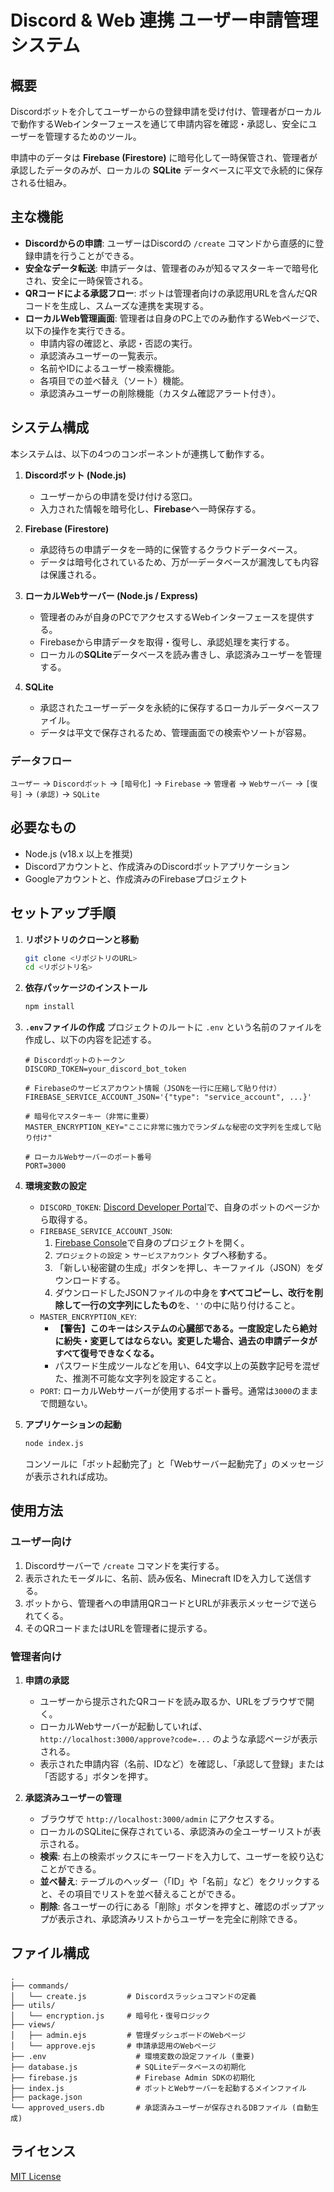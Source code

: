 # Discord & Web 連携 ユーザー申請管理システム

## 概要

Discordボットを介してユーザーからの登録申請を受け付け、管理者がローカルで動作するWebインターフェースを通じて申請内容を確認・承認し、安全にユーザーを管理するためのツール。

申請中のデータは **Firebase (Firestore)** に暗号化して一時保管され、管理者が承認したデータのみが、ローカルの **SQLite** データベースに平文で永続的に保存される仕組み。

## 主な機能

- **Discordからの申請**: ユーザーはDiscordの `/create` コマンドから直感的に登録申請を行うことができる。
- **安全なデータ転送**: 申請データは、管理者のみが知るマスターキーで暗号化され、安全に一時保管される。
- **QRコードによる承認フロー**: ボットは管理者向けの承認用URLを含んだQRコードを生成し、スムーズな連携を実現する。
- **ローカルWeb管理画面**: 管理者は自身のPC上でのみ動作するWebページで、以下の操作を実行できる。
    - 申請内容の確認と、承認・否認の実行。
    - 承認済みユーザーの一覧表示。
    - 名前やIDによるユーザー検索機能。
    - 各項目での並べ替え（ソート）機能。
    - 承認済みユーザーの削除機能（カスタム確認アラート付き）。

## システム構成

本システムは、以下の4つのコンポーネントが連携して動作する。

1.  **Discordボット (Node.js)**
    - ユーザーからの申請を受け付ける窓口。
    - 入力された情報を暗号化し、**Firebase**へ一時保存する。

2.  **Firebase (Firestore)**
    - 承認待ちの申請データを一時的に保管するクラウドデータベース。
    - データは暗号化されているため、万が一データベースが漏洩しても内容は保護される。

3.  **ローカルWebサーバー (Node.js / Express)**
    - 管理者のみが自身のPCでアクセスするWebインターフェースを提供する。
    - Firebaseから申請データを取得・復号し、承認処理を実行する。
    - ローカルの**SQLite**データベースを読み書きし、承認済みユーザーを管理する。

4.  **SQLite**
    - 承認されたユーザーデータを永続的に保存するローカルデータベースファイル。
    - データは平文で保存されるため、管理画面での検索やソートが容易。

### データフロー

`ユーザー` → `Discordボット` → `[暗号化]` → `Firebase` → `管理者` → `Webサーバー` → `[復号]` → `(承認)` → `SQLite`

## 必要なもの

- Node.js (v18.x 以上を推奨)
- Discordアカウントと、作成済みのDiscordボットアプリケーション
- Googleアカウントと、作成済みのFirebaseプロジェクト

## セットアップ手順

1.  **リポジトリのクローンと移動**
    ```bash
    git clone <リポジトリのURL>
    cd <リポジトリ名>
    ```

2.  **依存パッケージのインストール**
    ```bash
    npm install
    ```

3.  **`.env`ファイルの作成**
    プロジェクトのルートに `.env` という名前のファイルを作成し、以下の内容を記述する。

    ```env
    # Discordボットのトークン
    DISCORD_TOKEN=your_discord_bot_token

    # Firebaseのサービスアカウント情報（JSONを一行に圧縮して貼り付け）
    FIREBASE_SERVICE_ACCOUNT_JSON='{"type": "service_account", ...}'

    # 暗号化マスターキー（非常に重要）
    MASTER_ENCRYPTION_KEY="ここに非常に強力でランダムな秘密の文字列を生成して貼り付け"

    # ローカルWebサーバーのポート番号
    PORT=3000
    ```

4.  **環境変数の設定**
    - `DISCORD_TOKEN`: [Discord Developer Portal](https://discord.com/developers/applications)で、自身のボットのページから取得する。
    - `FIREBASE_SERVICE_ACCOUNT_JSON`:
        1.  [Firebase Console](https://console.firebase.google.com/)で自身のプロジェクトを開く。
        2.  `プロジェクトの設定` > `サービスアカウント` タブへ移動する。
        3.  「新しい秘密鍵の生成」ボタンを押し、キーファイル（JSON）をダウンロードする。
        4.  ダウンロードしたJSONファイルの中身を**すべてコピーし、改行を削除して一行の文字列にしたもの**を、`''`の中に貼り付けること。
    - `MASTER_ENCRYPTION_KEY`:
        - **【警告】このキーはシステムの心臓部である。一度設定したら絶対に紛失・変更してはならない。変更した場合、過去の申請データがすべて復号できなくなる。**
        - パスワード生成ツールなどを用い、64文字以上の英数字記号を混ぜた、推測不可能な文字列を設定すること。
    - `PORT`: ローカルWebサーバーが使用するポート番号。通常は`3000`のままで問題ない。

5.  **アプリケーションの起動**
    ```bash
    node index.js
    ```
    コンソールに「ボット起動完了」と「Webサーバー起動完了」のメッセージが表示されれば成功。

## 使用方法

### ユーザー向け

1.  Discordサーバーで `/create` コマンドを実行する。
2.  表示されたモーダルに、名前、読み仮名、Minecraft IDを入力して送信する。
3.  ボットから、管理者への申請用QRコードとURLが非表示メッセージで送られてくる。
4.  そのQRコードまたはURLを管理者に提示する。

### 管理者向け

1.  **申請の承認**
    - ユーザーから提示されたQRコードを読み取るか、URLをブラウザで開く。
    - ローカルWebサーバーが起動していれば、`http://localhost:3000/approve?code=...` のような承認ページが表示される。
    - 表示された申請内容（名前、IDなど）を確認し、「承認して登録」または「否認する」ボタンを押す。

2.  **承認済みユーザーの管理**
    - ブラウザで `http://localhost:3000/admin` にアクセスする。
    - ローカルのSQLiteに保存されている、承認済みの全ユーザーリストが表示される。
    - **検索**: 右上の検索ボックスにキーワードを入力して、ユーザーを絞り込むことができる。
    - **並べ替え**: テーブルのヘッダー（「ID」や「名前」など）をクリックすると、その項目でリストを並べ替えることができる。
    - **削除**: 各ユーザーの行にある「削除」ボタンを押すと、確認のポップアップが表示され、承認済みリストからユーザーを完全に削除できる。

## ファイル構成
```
.
├── commands/
│   └── create.js         # Discordスラッシュコマンドの定義
├── utils/
│   └── encryption.js     # 暗号化・復号ロジック
├── views/
│   ├── admin.ejs         # 管理ダッシュボードのWebページ
│   └── approve.ejs       # 申請承認用のWebページ
├── .env                    # 環境変数の設定ファイル (重要)
├── database.js             # SQLiteデータベースの初期化
├── firebase.js             # Firebase Admin SDKの初期化
├── index.js                # ボットとWebサーバーを起動するメインファイル
├── package.json
└── approved_users.db       # 承認済みユーザーが保存されるDBファイル (自動生成)
```

## ライセンス

[MIT License](LICENSE)

